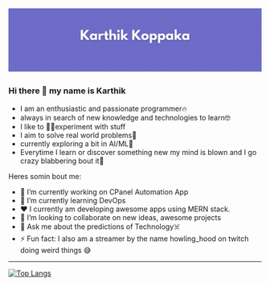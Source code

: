 ![alt text](header.gif "Main Banner")
---
### Hi there 👋 my name is Karthik
- I am an enthusiastic and passionate programmer🔥
- always in search of new knowledge and technologies to learn🤓
- I like to 👨‍🔧experiment with stuff
- I aim to solve real world problems🤳
- currently exploring a bit in AI/ML👾
- Everytime I learn or discover something new my mind is blown and I go crazy blabbering bout it🤣

Heres somin bout me:

- 🔭 I’m currently working on CPanel Automation App
- 🌱 I’m currently learning DevOps
- ❤️ I currently am developing awesome apps using MERN stack.
- 👯 I’m looking to collaborate on new ideas, awesome projects
- 💬 Ask me about the predictions of Technology☠️
- ⚡ Fun fact: I also am a streamer by the name howling_hood on twitch doing weird things 😅
---
[![Top Langs](https://github-readme-stats.vercel.app/api/top-langs/?username=officialk&layout=compact)](https://github.com/anuraghazra/github-readme-stats)
